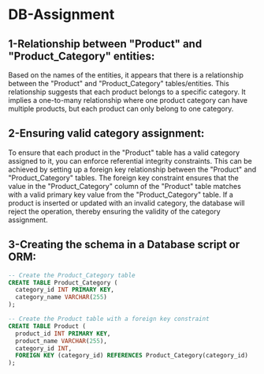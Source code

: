 # DB-Assignment

## 1-Relationship between "Product" and "Product_Category" entities:
Based on the names of the entities, it appears that there is a relationship between the "Product" and "Product_Category" tables/entities. This relationship suggests that each product belongs to a specific category. It implies a one-to-many relationship where one product category can have multiple products, but each product can only belong to one category.

## 2-Ensuring valid category assignment:
To ensure that each product in the "Product" table has a valid category assigned to it, you can enforce referential integrity constraints. This can be achieved by setting up a foreign key relationship between the "Product" and "Product_Category" tables. The foreign key constraint ensures that the value in the "Product_Category" column of the "Product" table matches with a valid primary key value from the "Product_Category" table. If a product is inserted or updated with an invalid category, the database will reject the operation, thereby ensuring the validity of the category assignment.

## 3-Creating the schema in a Database script or ORM:
```sql
-- Create the Product_Category table
CREATE TABLE Product_Category (
  category_id INT PRIMARY KEY,
  category_name VARCHAR(255)
);

-- Create the Product table with a foreign key constraint
CREATE TABLE Product (
  product_id INT PRIMARY KEY,
  product_name VARCHAR(255),
  category_id INT,
  FOREIGN KEY (category_id) REFERENCES Product_Category(category_id)
);
```

